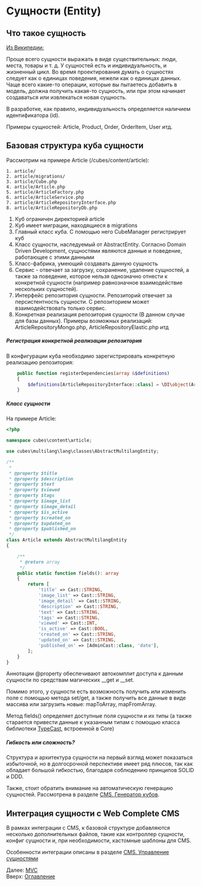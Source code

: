 # Сущности (Entity)

## Что такое сущность

[Из Википедии:](https://ru.wikipedia.org/wiki/%D0%9F%D1%80%D0%BE%D0%B1%D0%BB%D0%B5%D0%BC%D0%BD%D0%BE-%D0%BE%D1%80%D0%B8%D0%B5%D0%BD%D1%82%D0%B8%D1%80%D0%BE%D0%B2%D0%B0%D0%BD%D0%BD%D0%BE%D0%B5_%D0%BF%D1%80%D0%BE%D0%B5%D0%BA%D1%82%D0%B8%D1%80%D0%BE%D0%B2%D0%B0%D0%BD%D0%B8%D0%B5#%D0%A1%D1%83%D1%89%D0%BD%D0%BE%D1%81%D1%82%D1%8C)

Проще всего сущности выражать в виде существительных: люди, места, товары и т. д.
У сущностей есть и индивидуальность, и жизненный цикл. Во время проектирования
думать о сущностях следует как о единицах поведения, нежели как о единицах данных.
Чаще всего какие-то операции, которые вы пытаетесь добавить в модель, должна
получить какая-то сущность, или при этом начинает создаваться или извлекаться новая
сущность.

В разработке, как правило, индивидуальность определяется наличием идентификатора (id).

Примеры сущностей: Article, Product, Order, OrderItem, User итд.

## Базовая структура куба сущности

Рассмотрим на примере Article (/cubes/content/article):
```
1. article/
2. article/migrations/
3. article/Cube.php
4. article/Article.php
5. article/ArticleFactory.php
6. article/ArticleService.php
7. article/ArticleRepositoryInterface.php
8. article/ArticleRepositoryDb.php
```

1. Куб ограничен директорией article
2. Куб имеет миграции, находящиеся в migrations
3. Главный класс куба. С помощью него CubeManager регистрирует куб
4. Класс сущности, наследуемый от AbstractEntity. Согласно Domain Driven Development,
сущностями являются данные и поведение, работающее с этими данными
5. Класс-фабрика, умеющий создавать данную сущность
6. Сервис - отвечает за загрузку, сохранение, удаление сущностей, а также за поведение,
которое нельзя однозначно отнести к конкретной сущности (например равнозначное взаимодействие нескольких сущностей).
7. Интерфейс репозитория сущности. Репозиторий отвечает за персистентность сущности.
С репозиторием может взаимодействовать только сервис.
8. Конкретная реализация репозитория сущности (В данном случае для базы данных).
Примеры возможных реализаций: ArticleRepositoryMongo.php, ArticleRepositoryElastic.php итд

##### Регистрация конкретной реализации репозитория

В конфигурации куба необходимо зарегистрировать конкретную реализацию репозитория:
```php
    public function registerDependencies(array &$definitions)
    {
        $definitions[ArticleRepositoryInterface::class] = \DI\object(ArticleRepositoryDb::class);
    }
```

##### Класс сущности

На примере Article:

```php
<?php

namespace cubes\content\article;

use cubes\multilang\lang\classes\AbstractMultilangEntity;

/**
 *
 * @property $title
 * @property $description
 * @property $text
 * @property $viewed
 * @property $tags
 * @property $image_list
 * @property $image_detail
 * @property $is_active
 * @property $created_on
 * @property $updated_on
 * @property $published_on
 */
class Article extends AbstractMultilangEntity
{

    /**
     * @return array
     */
    public static function fields(): array
    {
        return [
            'title' => Cast::STRING,
            'image_list' => Cast::STRING,
            'image_detail' => Cast::STRING,
            'description' => Cast::STRING,
            'text' => Cast::STRING,
            'tags' => Cast::STRING,
            'viewed' => Cast::INT,
            'is_active' => Cast::BOOL,
            'created_on' => Cast::STRING,
            'updated_on' => Cast::STRING,
            'published_on' => [AdminCast::class, 'date'],
        ];
    }
}
```

Аннотации @property обеспечивают автокомплит доступа к данным сущности по средствам магических __get и __set.

Помимо этого, у сущности есть возможность получить или изменить поле с помощью метода set/get, а также получить все данные
в виде массива или загрузить новые: mapToArray, mapFromArray.

Метод fields() определяет доступные поля сущности и их типы
(а также старается привести данные к указанным типам с помощью класса библиотеки [TypeCast](https://github.com/mvkasatkin/typecast), встроенной в Core) 

##### Гибкость или сложность?

Структура и архитектура сущности на первый взгляд может показаться избыточной,
но в долгосрочной перспективе имеет ряд плюсов, так как обладает большой гибкостью,
благодаря соблюдению принципов SOLID и DDD.

Также, стоит обратить внимание на автоматическую генерацию сущностей.
Рассмотрена в разделе [CMS. Генератор кубов](admin/generator.md).

## Интеграция сущности с Web Complete CMS

В рамках интеграции с CMS, к базовой структуре добавляются несколько дополнительных файлов,
такие как контроллер сущности, конфиг сущности и, при необходимости, кастомные шаблоны для CMS.

Особенности интеграции описаны в разделе [CMS. Управление сущностями](admin/entity.md)

Далее: [MVC](mvc.md)<br>
Вверх: [Оглавление](index.md)

